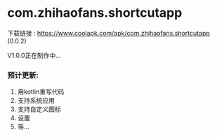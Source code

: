 # com.zhihaofans.shortcutapp

下载链接 : https://www.coolapk.com/apk/com.zhihaofans.shortcutapp (0.0.2)

V1.0.0正在制作中...

### 预计更新:
1. 用kotlin重写代码
2. 支持系统应用
3. 支持自定义图标
4. 设置
5. 等...
